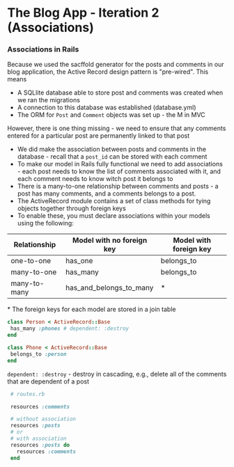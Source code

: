 # The Blog App - Iteration 2 (Associations)

### Associations in Rails

Because we used the sacffold generator for the posts and comments in our blog application, the Active Record design pattern is "pre-wired". This means
- A SQLlite database able to store post and comments was created when we ran the migrations
- A connection to this database was established (database.yml)
- The ORM for `Post` and `Comment` objects was set up - the M in MVC

However, there is one thing missing - we need to ensure that any comments entered for a particular post are permanently linked to that post

- We did make the association between posts and comments in the database - recall that a `post_id` can be stored with each comment
- To make our model in Rails fully functional we need to add associations - each post needs to know the list of comments associated with it, and each comment needs to know witch post it belongs to
- There is a many-to-one relationship between comments and posts - a post has many comments, and a comments belongs to a post.
- The ActiveRecord module contains a set of class methods for tying objects together through foreign keys
- To enable these, you must declare associations within your models using the following:

|Relationship |Model with no foreign key  |Model with foreign key |
|---          |---                        |---                    |
|one-to-one   |has_one                    |belongs_to             |
|many-to-one  |has_many                   |belongs_to             |
|many-to-many |has_and_belongs_to_many    |*

\* The foreign keys for each model are stored in a join table

```ruby
class Person < ActiveRecord::Base
 has_many :phones # dependent: :destroy
end

class Phone < ActiveRecord::Base
 belongs_to :person
end
```

`dependent: :destroy` - destroy in cascading, e.g., delete all of the comments that are dependent of a post

```ruby
 # routes.rb

 resources :comments

 # without association
 resources :posts
 # or
 # with association
 resources :posts do
   resources :comments
 end
```
